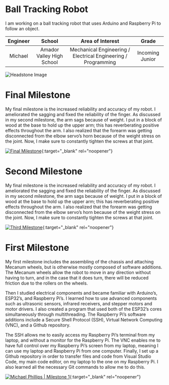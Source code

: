 ﻿# Ball Tracking Robot
I am working on a ball tracking robot that uses Arduino and Raspberry Pi to follow an object.

| **Engineer** | **School** | **Area of Interest** | **Grade** |
|:--:|:--:|:--:|:--:|
| Michael | Amador Valley High School | Mechanical Engineering / Electrical Engineering / Programming | Incoming Junior

![Headstone Image](https://bluestampengineering.com/wp-content/uploads/2016/05/improve.jpg)
  
# Final Milestone
My final milestone is the increased reliability and accuracy of my robot. I ameliorated the sagging and fixed the reliability of the finger. As discussed in my second milestone, the arm sags because of weight. I put in a block of wood at the base to hold up the upper arm; this has reverberating positive effects throughout the arm. I also realized that the forearm was getting disconnected from the elbow servo’s horn because of the weight stress on the joint. Now, I make sure to constantly tighten the screws at that joint. 

[![Final Milestone](https://res.cloudinary.com/marcomontalbano/image/upload/v1612573869/video_to_markdown/images/youtube--F7M7imOVGug-c05b58ac6eb4c4700831b2b3070cd403.jpg )](https://www.youtube.com/watch?v=F7M7imOVGug&feature=emb_logo "Final Milestone"){:target="_blank" rel="noopener"}

# Second Milestone
My final milestone is the increased reliability and accuracy of my robot. I ameliorated the sagging and fixed the reliability of the finger. As discussed in my second milestone, the arm sags because of weight. I put in a block of wood at the base to hold up the upper arm; this has reverberating positive effects throughout the arm. I also realized that the forearm was getting disconnected from the elbow servo’s horn because of the weight stress on the joint. Now, I make sure to constantly tighten the screws at that joint.

[![Third Milestone](https://res.cloudinary.com/marcomontalbano/image/upload/v1612574014/video_to_markdown/images/youtube--y3VAmNlER5Y-c05b58ac6eb4c4700831b2b3070cd403.jpg)](https://www.youtube.com/watch?v=y3VAmNlER5Y&feature=emb_logo "Second Milestone"){:target="_blank" rel="noopener"}
# First Milestone

My first milestone includes the assembling of the chassis and attaching Mecanum wheels, but is otherwise mostly composed of software additions. The Mecanum wheels allow the robot to move in any direction without having to turn, and in the case that it does turn, there will be reduced friction due to the rollers on the wheels.

Then I studied electrical components and became familiar with Arduino’s, ESP32’s, and Raspberry Pi’s. I learned how to use advanced components such as ultrasonic sensors, infrared receivers, and stepper motors and motor drivers. I also created a program that used both of the ESP32’s cores simultaneously through multithreading. The Raspberry Pi’s software additions include a Secure Shell Protocol (SSH), Virtual Network Computing (VNC), and a Github repository.

The SSH allows me to easily access my Raspberry Pi’s terminal from my laptop, and without a monitor for the Raspberry Pi. The VNC enables me to have full control over my Raspberry Pi’s screen from my laptop, meaning I can use my laptop and Raspberry Pi from one computer. Finally, I set up a Github repository in order to transfer files and code from Visual Studio Code, my main code editor, on my laptop to the one on my Raspberry Pi. I also learned all the necessary Git commands to allow me to do this.


[![Michael Phillips | Milestone 1](https://res.cloudinary.com/marcomontalbano/image/upload/v1625243705/video_to_markdown/images/youtube--jhOh5i_Zu2o-c05b58ac6eb4c4700831b2b3070cd403.jpg)](https://www.youtube.com/watch?v=jhOh5i_Zu2o&t=16s&ab_channel=BlueStampEng "Michael Phillips | Milestone 1"){:target="_blank" rel="noopener"}
